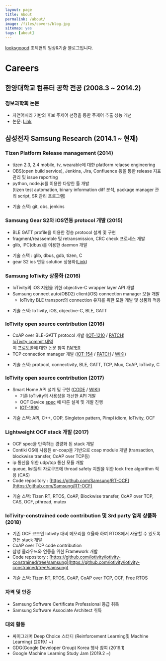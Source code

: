 ```yaml
---
layout: page
title: About
permalink: /about/
image: /files/covers/blog.jpg
sitemap: yes
tags: [about]
---
```


[looksgoood](https://looksgoood.github.io) 조제현의 일상&기술 블로그입니다.

# Careers

## 한양대학교 컴퓨터 공학 전공 (2008.3 ~ 2014.2)

### 정보과학회 논문
- 자연어처리 기반의 후보 주제어 선정을 통한 주제어 추출 성능 개선
- 논문: [Link](https://www.dbpia.co.kr/Journal/ArticleDetail/NODE02323523)

## 삼성전자 Samsung Research (2014.1 ~ 현재)

### Tizen Platform Release management (2014)
- tizen 2.3, 2.4 mobile, tv, wearable에 대한 platform relaese engineering
- OBS(open build service), Jenkins, Jira, Confluence 등을 통한 release 지표 관리 및 issue reporting
- python, node.js를 이용한 다양한 툴 개발  
  (tizen test automation, binary information diff 분석, package manager 관리 script, SR 관리 프로그램)
* 기술 스택: git, obs, jenkins
  

### Samsung Gear S2와 iOS연동 protocol 개발 (2015)
- BLE GATT profile을 이용한 정송 protocol 설계 및 구현
- fragment/reassemble 및 retransmission, CRC check  프로세스 개발
- glib, IPC(dbus)를 이용한 daemon 개발
* 기술 스택 : glib, dbus, gdb, tizen, C
* gear S2 ios 연동 solution 상용화([Link](https://itunes.apple.com/us/app/samsung-gear-s/id1117310635?mt=8))
  

### Samsung IoTivity 상품화 (2016)
- IoTivity의 iOS 지원을 위한 objective-C wrapper layer API 개발
- Samsung connect auto(OBD2) client(iOS) connection manager 모듈 개발
  - IoTivity BLE transport의 connection 유지를 위한 모듈 개발 및 상품화 적용
* 기술 스택: IoTivity, iOS, objective-C, BLE, GATT
  

### IoTivity open source contribution (2016)
- CoAP over BLE-GATT protocol 개발 ([IOT-1210](https://jira.iotivity.org/browse/IOT-1210) / [PATCH](https://gerrit.iotivity.org/gerrit/#/c/9979/))  
  [IoTivity commit 내역](https://github.com/iotivity/iotivity/commits?author=looksgoood)  
  이 프로토콜에 대한 논문 참여 [PAPER](https://www.semanticscholar.org/paper/CoAP-over-BLE-GATT-for-OCF-Yoon-Choi/3e5de2a180d033db1bb3bcf70837f103174eae3f)
- TCP connection manager 개발 ([IOT-154](https://jira.iotivity.org/browse/IOT-1540) / [PATCH](https://gerrit.iotivity.org/gerrit/#/c/15909/) / [WIKI](https://wiki.iotivity.org/connection_manager_d2s_to_d2d))
* 기술 스택: protocol, connectivity, BLE, GATT, TCP, Mux, CoAP, IoTivity, C
  

### IoTivity open source contribution (2017)
- Smart Home API 설계 및 구현 ([CODE](https://github.com/iotivity/iotivity/tree/smarthome_api) / [WIKI](https://wiki.iotivity.org/proposal_for_iotivity_smart_home_api))
  - 기존 IoTivity의 사용성을 개선한 API 개발
  - OCF Device [spec](https://openconnectivity.org/specs/OCF_Device_Specification_v1.3.0.pdf) 에 따른 설계 및 개발 진행
  - [IOT-1890](https://jira.iotivity.org/browse/IOT-1890)
* 기술 스택: API, C++, OOP, Singleton pattern, Pimpl idiom, IoTivity, OCF
  

### Lightweight OCF stack 개발 (2017)
- OCF spec을 만족하는 경량화 된 stack 개발
- Contiki OS에 사용된 er-coap을 기반으로 coap module 개발 (transaction, blockwise transfer, CoAP over TCP등)
- ip 통신을 위한 udp/tcp 통신 모듈 개발
- queue, list등의 자료구조에 thread safety 지원을 위한 lock free algorithm 적용 (CAS)
- Code repository : [https://github.com/Samsung/RT-OCF](https://github.com/Samsung/RT-OCF)
* 기술 스택: Tizen RT, RTOS, CoAP, Blockwise transfer, CoAP over TCP, CAS, OCF, pthread, mutex
  

### IoTivity-constrained code contribution 및 3rd party 업체 상품화 (2018)
- 기존 OCF 코드인 Iotivity 대비 메모리를 효율화 하여 RTOS에서 사용할 수 있도록 만든 stack 개발
- CoAP over TCP code contribution
- 삼성 클라우드와 연동을 위한 Framework 개발
- Code repository : [https://github.com/iotivity/iotivity-constrained/tree/samsung](https://github.com/iotivity/iotivity-constrained/tree/samsung)
* 기술 스택: Tizen RT, RTOS, CoAP, CoAP over TCP, OCF, Free RTOS
  

### 자격 및 인증
- Samsung Software Certificate Professional 등급 취득
- Samsung Software Associate Architect 취득


### 대외 활동
- 싸이그래머 Deep Choice 스터디 (Reinforcement Learning및 Machine Learning) (2019.1 ~)
- GDG(Google Developer Group) Korea 행사 참여 (2019.1)
- Google Machine Learning Study Jam (2019.2 ~)
